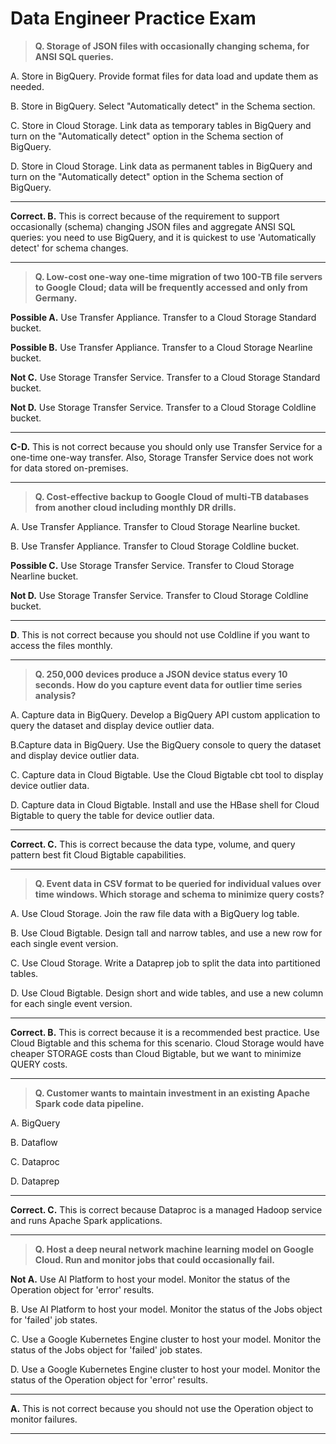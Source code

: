 Data Engineer Practice Exam
===========================

> **Q. Storage of JSON files with occasionally changing schema, for ANSI SQL queries.**

A. Store in BigQuery. Provide format files for data load and update them as needed.

B. Store in BigQuery. Select "Automatically detect" in the Schema section.

C. Store in Cloud Storage. Link data as temporary tables in BigQuery and turn on the "Automatically detect" option in the Schema section of BigQuery.

D. Store in Cloud Storage. Link data as permanent tables in BigQuery and turn on the "Automatically detect" option in the Schema section of BigQuery.

---
**Correct. B.** This is correct because of the requirement to support occasionally (schema) changing JSON files and aggregate ANSI SQL queries: you need to use BigQuery, and it is quickest to use 'Automatically detect' for schema changes.

---
> **Q. Low-cost one-way one-time migration of two 100-TB file servers to Google Cloud; data will be frequently accessed and only from Germany.**

**Possible A.** Use Transfer Appliance. Transfer to a Cloud Storage Standard bucket.

**Possible B.** Use Transfer Appliance. Transfer to a Cloud Storage Nearline bucket.

**Not C.** Use Storage Transfer Service. Transfer to a Cloud Storage Standard bucket.

**Not D.** Use Storage Transfer Service. Transfer to a Cloud Storage Coldline bucket.

---
**C-D.** This is not correct because you should only use Transfer Service for a one-time one-way transfer. Also, Storage Transfer Service does not work for data stored on-premises.

---
> **Q. Cost-effective backup to Google Cloud of multi-TB databases from another cloud including monthly DR drills.**

A. Use Transfer Appliance. Transfer to Cloud Storage Nearline bucket.

B. Use Transfer Appliance. Transfer to Cloud Storage Coldline bucket.

**Possible C.** Use Storage Transfer Service. Transfer to Cloud Storage Nearline bucket.

**Not D.** Use Storage Transfer Service. Transfer to Cloud Storage Coldline bucket.

---
**D**. This is not correct because you should not use Coldline if you want to access the files monthly.

---
> **Q. 250,000 devices produce a JSON device status every 10 seconds. How do you capture event data for outlier time series analysis?**

A. Capture data in BigQuery. Develop a BigQuery API custom application to query the dataset and display device outlier data.

B.Capture data in BigQuery. Use the BigQuery console to query the dataset and display device outlier data.

C. Capture data in Cloud Bigtable. Use the Cloud Bigtable cbt tool to display device outlier data.

D. Capture data in Cloud Bigtable. Install and use the HBase shell for Cloud Bigtable to query the table for device outlier data.

---
**Correct. C.** This is correct because the data type, volume, and query pattern best fit Cloud Bigtable capabilities.

---
> **Q. Event data in CSV format to be queried for individual values over time windows. Which storage and schema to minimize query costs?**

A. Use Cloud Storage. Join the raw file data with a BigQuery log table.

B. Use Cloud Bigtable. Design tall and narrow tables, and use a new row for each single event version.

C. Use Cloud Storage. Write a Dataprep job to split the data into partitioned tables.

D. Use Cloud Bigtable. Design short and wide tables, and use a new column for each single event version.

---
**Correct. B.** This is correct because it is a recommended best practice. Use Cloud Bigtable and this schema for this scenario. Cloud Storage would have cheaper STORAGE costs than Cloud Bigtable, but we want to minimize QUERY costs.

---
> **Q. Customer wants to maintain investment in an existing Apache Spark code data pipeline.**

A. BigQuery

B. Dataflow

C. Dataproc

D. Dataprep

---
**Correct. C.** This is correct because Dataproc is a managed Hadoop service and runs Apache Spark applications.

---
> **Q. Host a deep neural network machine learning model on Google Cloud. Run and monitor jobs that could occasionally fail.**

**Not A.** Use AI Platform to host your model. Monitor the status of the Operation object for 'error' results.

B. Use AI Platform to host your model. Monitor the status of the Jobs object for 'failed' job states.

C. Use a Google Kubernetes Engine cluster to host your model. Monitor the status of the Jobs object for 'failed' job states.

D. Use a Google Kubernetes Engine cluster to host your model. Monitor the status of the Operation object for 'error' results.

---
**A.**  This is not correct because you should not use the Operation object to monitor failures.

---
